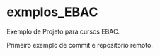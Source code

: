 # exmplos_EBAC
Exemplo de Projeto para cursos EBAC.

Primeiro exemplo de commit e repositorio remoto.